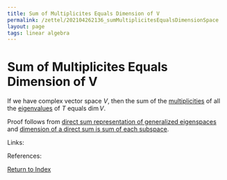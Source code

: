 ```yaml
---
title: Sum of Multiplicites Equals Dimension of V
permalink: /zettel/202104262136_sumMultiplicitesEqualsDimensionSpace
layout: page
tags: linear algebra
---
```

# Sum of Multiplicites Equals Dimension of V

If we have complex vector space $V$, then the sum of the [multiplicities](202104241520_multiplictyDefinitionEigenvalue) of 
all the [eigenvalues](202102120912_eigenvalueDefinition) of $T$ equals $\mathrm{dim} \, V$.

Proof follows from [direct sum representation of generalized eigenspaces](202104241507_descriptionOperatorComplexSpaceGeneralisedEigenspace) and 
[dimension of a direct sum is sum of each subspace](202102151834_dimensionDirectSum).

Links: 

References: 

[Return to Index](index)